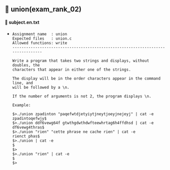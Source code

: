 ## :notebook_with_decorative_cover: union(exam_rank_02)

#### :page_facing_up:  subject.en.txt

- ```
  Assignment name  : union
  Expected files   : union.c
  Allowed functions: write
  --------------------------------------------------------------------------------
  
  Write a program that takes two strings and displays, without doubles, the
  characters that appear in either one of the strings.
  
  The display will be in the order characters appear in the command line, and
  will be followed by a \n.
  
  If the number of arguments is not 2, the program displays \n.
  
  Example:
  
  $>./union zpadinton "paqefwtdjetyiytjneytjoeyjnejeyj" | cat -e
  zpadintoqefwjy$
  $>./union ddf6vewg64f gtwthgdwthdwfteewhrtag6h4ffdhsd | cat -e
  df6vewg4thras$
  $>./union "rien" "cette phrase ne cache rien" | cat -e
  rienct phas$
  $>./union | cat -e
  $
  $>
  $>./union "rien" | cat -e
  $
  $>
  ```
